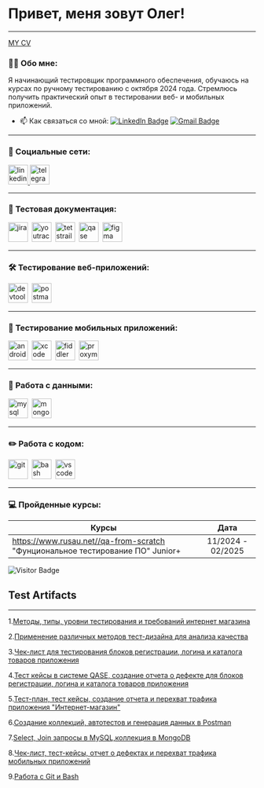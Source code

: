 # Привет, меня зовут Олег!

---

[MY CV](https://github.com/ZHUKOUSKI-76/My-CV/commit/68b343f76bee7b9d14a5e1d1bcb45a2fc71214b7)

### 👨‍💻 Обо мне:

Я начинающий тестировщик программного обеспечения, обучаюсь на курсах по ручному тестированию с октября 2024 года. Стремлюсь получить практический опыт в тестировании веб- и мобильных приложений.

- 📫 Как связаться со мной: [![LinkedIn Badge](https://img.shields.io/badge/-@alehzhukouskii-blue?style=flat&logo=LinkedIn&logoColor=white)](https://www.linkedin.com/in/aleh-zhukouskii/) [![Gmail Badge](https://img.shields.io/badge/-Gmail-red?style=flat&logo=Gmail&logoColor=white)](mailto:olegstalinvest@gmail.com)

---

### 🤝 Социальные сети:

  <div id="badges">
    <a href="https://www.linkedin.com/in/aleh-zhukouskii/" target="_blank">
      <img src="https://cdn-icons-png.flaticon.com/512/2504/2504799.png" width="40" height="40" alt="linkedin" />
    </a>
    <a href="https://t.me/Allxx09" target="_blank">
      <img src="https://cdn-icons-png.flaticon.com/512/2111/2111646.png" width="40" height="40" alt="telegram" />
    </a>
  </div>

---

### 📁 Тестовая документация:

<div>
  <img src="https://cdn.jsdelivr.net/gh/devicons/devicon/icons/jira/jira-original.svg" title="jira" alt="jira" width="40" height="40"/>&nbsp
  <img src="https://upload.wikimedia.org/wikipedia/commons/thumb/8/8d/YouTrack_Icon.svg/1024px-YouTrack_Icon.svg.png?20200803082248" title="youtrack" alt="youtrack" width="40" height="40"/>&nbsp
  <img src="https://img.icons8.com/?size=100&id=rWQ6Qj4WSwBn&format=png&color=000000" title="testrail" alt="tetstrail" width="40" height="40"/>&nbsp
  <img src="https://luna1.co/eb0187.png" title="qase" alt="qase" width="40" height="40"/>&nbsp
  <img src="https://cdn.jsdelivr.net/gh/devicons/devicon/icons/figma/figma-original.svg" title="figma" alt="figma" width="40" height="40"/>&nbsp
</div>

---

### 🛠 Тестирование веб-приложений:

<div>
  <img src="https://d33wubrfki0l68.cloudfront.net/38b5c953a4667366685d55db55d057c86db1fc54/a0fdc/static/acae6b24d940347661ca901ea07f47c1/chrome-dev-logo-icon.png" title="devtools" alt="devtools" width="40" height="40"/>&nbsp
  <img src="https://seeklogo.com/images/P/postman-logo-0087CA0D15-seeklogo.com.png" title="postman" alt="postman" width="40" height="40"/>&nbsp
</div>

---

### 📱 Тестирование мобильных приложений:

<div>
  <img src="https://cdn.jsdelivr.net/gh/devicons/devicon/icons/androidstudio/androidstudio-original.svg" title="android-studio" alt="android-studio" width="40" height="40"/>&nbsp
  <img src="https://cdn.jsdelivr.net/gh/devicons/devicon/icons/xcode/xcode-original.svg" title="xcode" alt="xcode" width="40" height="40"/>&nbsp
  <img src="https://www.megaleechers.com/storage/Fiddler-Everywhere-Icon.png" title="fiddler" alt="fiddler" width="40" height="40"/>&nbsp
  <img src="https://pbs.twimg.com/profile_images/1589614420766126080/slAIVDtr_400x400.jpg" title="proxyman" alt="proxyman" width="40" height="40"/>&nbsp
</div>


---

### 💾 Работа с данными:

<div>
  <img src="https://cdn.jsdelivr.net/gh/devicons/devicon/icons/mysql/mysql-original.svg" title="mysql" alt="mysql" width="40" height="40"/>&nbsp
  <img src="https://cdn.jsdelivr.net/gh/devicons/devicon/icons/mongodb/mongodb-original.svg" title="mongodb" alt="mongodb" width="40" height="40"/>&nbsp
</div>

---

### ✏️ Работа с кодом:

<div>
  <img src="https://cdn.jsdelivr.net/gh/devicons/devicon/icons/git/git-original.svg" title="git" alt="git" width="40" height="40"/>&nbsp
  <img src="https://upload.wikimedia.org/wikipedia/commons/thumb/4/4b/Bash_Logo_Colored.svg/1024px-Bash_Logo_Colored.svg.png?20180723054350" title="bash" alt="bash" width="40" height="40"/>&nbsp
  <img src="https://cdn.jsdelivr.net/gh/devicons/devicon/icons/vscode/vscode-original.svg" title="vscode" alt="vscode" width="40" height="40"/>&nbsp
  
</div>

---

 ### 💻 Пройденные курсы:

| Курсы                                                           | Дата              |
| ----------------------------------------------------------------| :---------------: |
| https://www.rusau.net//qa-from-scratch "Фунциональное тестирование ПО" Junior+                            | 11/2024 - 02/2025 |

![Visitor Badge](https://visitor-badge.laobi.icu/badge?page_id=testrusau)


## Test Artifacts
---
1.[Методы, типы, уровни тестирования и требований интернет магазина ](https://github.com/ZHUKOUSKI-76/theory/blob/main/README.md)

2.[Применение различных методов тест-дизайна для анализа качества](https://github.com/ZHUKOUSKI-76/design/commit/5813ca1c23532adc855d4c2e4502e1a0618d10f3)

3.[Чек-лист для тестирования блоков регистрации, логина и каталога товаров приложения](https://github.com/ZHUKOUSKI-76/docs/commit/3cd07832be6)

4.[Тест кейсы в системе QASE, создание отчета о дефекте для блоков регистрации, логина и каталога товаров приложения](https://github.com/ZHUKOUSKI-76/Testing-Documentation/commit/adfef18ff8019d2b4d44b4aea994a2b98a1c6dc9)

5.[Тест-план, тест кейсы, создание отчета и перехват трафика приложения "Интернет-магазин"](https://github.com/ZHUKOUSKI-76/web/commit/ca4f67f35a0be8836cebeecba6442489b145f483)

6.[Создание коллекций, автотестов и генерация данных в Postman](https://github.com/ZHUKOUSKI-76/api/commit/b2cda43ad043ab333bdac9176422689870e91aaa)

7.[Select, Join запросы в MySQL,коллекция в MongoDB](https://github.com/ZHUKOUSKI-76/database/commit/5de1ad5208d095dd44977241aed2013137caa413)

8.[Чек-лист, тест-кейсы, отчет о дефектах и перехват трафика мобильных приложений](https://github.com/ZHUKOUSKI-76/mobile/commit/5d82a2d277a7b27b5c2a55ab57bc79d877ee4f45)

9.[Работа с Git и Bash](https://github.com/ZHUKOUSKI-76/git_bash/commit/40cc2ab6e4447b198f54c74a94727f97e7481971)




